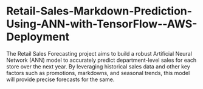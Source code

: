# Retail-Sales-Markdown-Prediction-Using-ANN-with-TensorFlow--AWS-Deployment
The Retail Sales Forecasting project aims to build a robust Artificial Neural Network (ANN) model to accurately predict department-level sales for each store over the next year. By leveraging historical sales data and other key factors such as promotions, markdowns, and seasonal trends, this model will provide precise forecasts for the same.
